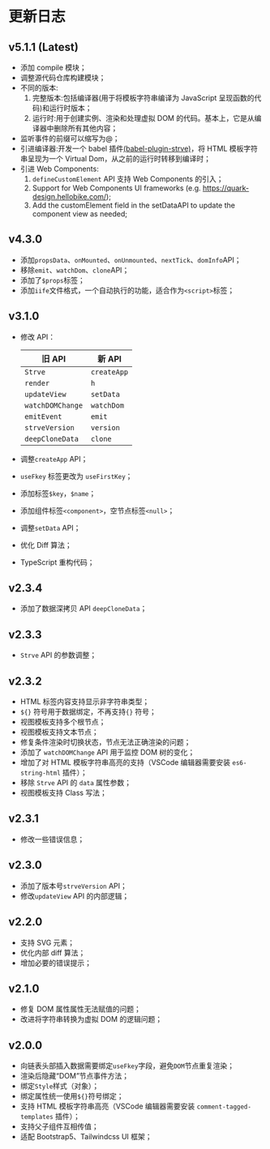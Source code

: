 # 更新日志

## v5.1.1 (Latest)

- 添加 compile 模块；
- 调整源代码仓库构建模块；
- 不同的版本:
  1. 完整版本:包括编译器(用于将模板字符串编译为 JavaScript 呈现函数的代码)和运行时版本；
  2. 运行时:用于创建实例、渲染和处理虚拟 DOM 的代码。基本上，它是从编译器中删除所有其他内容；
- 监听事件的前缀可以缩写为@；
- 引进编译器:开发一个 babel 插件[(babel-plugin-strve)](https://www.npmjs.com/package/babel-plugin-strve)，将 HTML 模板字符串呈现为一个 Virtual Dom，从之前的运行时转移到编译时；
- 引进 Web Components:
  1. `defineCustomElement` API 支持 Web Components 的引入；
  2. Support for Web Components UI frameworks (e.g. https://quark-design.hellobike.com/);
  3. Add the customElement field in the setDataAPI to update the component view as needed;

## v4.3.0

- 添加`propsData`、`onMounted`、`onUnmounted`、`nextTick`、`domInfo`API；
- 移除`emit`、`watchDom`、`clone`API；
- 添加了`$props`标签；
- 添加`iife`文件格式，一个自动执行的功能，适合作为`<script>`标签；

## v3.1.0

- 修改 API：

  | 旧 API           | 新 API      |
  | ---------------- | ----------- |
  | `Strve`          | `createApp` |
  | `render`         | `h`         |
  | `updateView`     | `setData`   |
  | `watchDOMChange` | `watchDom`  |
  | `emitEvent`      | `emit`      |
  | `strveVersion`   | `version`   |
  | `deepCloneData`  | `clone`     |

- 调整`createApp` API；
- `useFkey` 标签更改为 `useFirstKey`；
- 添加标签`$key`，`$name`；
- 添加组件标签`<component>`，空节点标签`<null>`；
- 调整`setData` API；
- 优化 Diff 算法；
- TypeScript 重构代码；

## v2.3.4

- 添加了数据深拷贝 API `deepCloneData`；

## v2.3.3

- `Strve` API 的参数调整；

## v2.3.2

- HTML 标签内容支持显示非字符串类型；
- `${}` 符号用于数据绑定，不再支持`{}` 符号；
- 视图模板支持多个根节点；
- 视图模板支持文本节点；
- 修复条件渲染时切换状态，节点无法正确渲染的问题；
- 添加了 `watchDOMChange` API 用于监控 DOM 树的变化；
- 增加了对 HTML 模板字符串高亮的支持（VSCode 编辑器需要安装 `es6-string-html` 插件）；
- 移除 `Strve` API 的 `data` 属性参数；
- 视图模板支持 Class 写法；

## v2.3.1

- 修改一些错误信息；

## v2.3.0

- 添加了版本号`strveVersion` API；
- 修改`updateView` API 的内部逻辑；

## v2.2.0

- 支持 SVG 元素；
- 优化内部 diff 算法；
- 增加必要的错误提示；

## v2.1.0

- 修复 DOM 属性属性无法赋值的问题；
- 改进将字符串转换为虚拟 DOM 的逻辑问题；

## v2.0.0

- 向链表头部插入数据需要绑定`useFkey`字段，避免`DOM`节点重复渲染；
- 渲染后隐藏“DOM”节点事件方法；
- 绑定`Style`样式（对象）；
- 绑定属性统一使用`${}`符号绑定；
- 支持 HTML 模板字符串高亮（VSCode 编辑器需要安装 `comment-tagged-templates` 插件）；
- 支持父子组件互相传值；
- 适配 Bootstrap5、Tailwindcss UI 框架；
